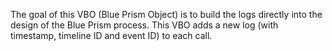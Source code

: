 The goal of this VBO (Blue Prism Object) is to build the logs directly into the design of the Blue Prism process. This VBO adds a new log (with timestamp, timeline ID and event ID) to each call.